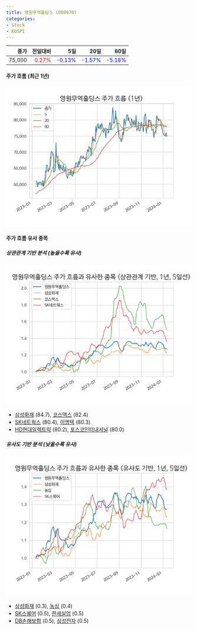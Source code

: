 ```yaml
---
title: 영원무역홀딩스 (009970)
categories:
- Stock
- KOSPI
---
```


|종가|전일대비|5일|20일|60일|
|---:|-------:|--:|---:|---:|
|75,000|<span style="color: red">0.27%</span>|<span style="color: blue">-0.13%</span>|<span style="color: blue">-1.57%</span>|<span style="color: blue">-5.18%</span>|

<!-- more -->


#### 주가 흐름 (최근 1년)
![009970](/assets/images/stock/009970.png)


#### 주가 흐름 유사 종목


##### 상관관계 기반 분석 (높을수록 유사)
![009970](/assets/images/stock/009970_corr.png)
- [삼성화재](/000810/) (84.7), [코스맥스](/192820/) (82.4)
- [SK네트웍스](/001740/) (80.4), [이엠텍](/091120/) (80.3)
- [HD현대일렉트릭](/267260/) (80.2), [포스코인터내셔널](/047050/) (80.0)


##### 유사도 기반 분석 (낮을수록 유사)	
![009970](/assets/images/stock/009970_sim.png)
- [삼성화재](/000810/) (0.3), [농심](/004370/) (0.4)
- [SK스퀘어](/402340/) (0.5), [한세실업](/105630/) (0.5)
- [DB손해보험](/005830/) (0.5), [삼성전자](/005930/) (0.5)
